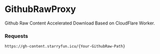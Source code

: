 # GithubRawProxy
Github Raw Content Accelerated Download Based on CloudFlare Worker.
### Requests
```link
https://gh-content.starryfun.icu/{Your-GithubRaw-Path}
```
